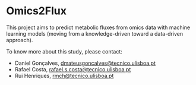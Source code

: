 # Omics2Flux

This project aims to predict metabolic fluxes from omics data with machine learning models (moving from a knowledge-driven toward a data-driven approach).

To know more about this study, please contact:

- Daniel Gonçalves, dmateusgoncalves@tecnico.ulisboa.pt
- Rafael Costa, rafael.s.costa@tecnico.ulisboa.pt
- Rui Henriques, rmch@tecnico.ulisboa.pt

